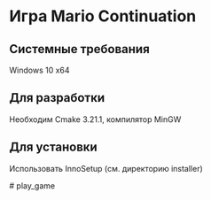 # Игра Mario Continuation
## Системные требования  
Windows 10 x64  

## Для разработки  
Необходим Cmake 3.21.1, компилятор MinGW

## Для установки  
Использовать InnoSetup (см. директорию installer)

#   p l a y _ g a m e 
 
 